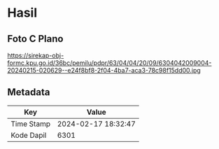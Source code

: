 # Hasil

## Foto C Plano

https://sirekap-obj-formc.kpu.go.id/36bc/pemilu/pdpr/63/04/04/20/09/6304042009004-20240215-020629--e24f8bf8-2f04-4ba7-aca3-78c98f15dd00.jpg


## Metadata

| Key        | Value               |
| ---------- | ------------------- |
| Time Stamp | 2024-02-17 18:32:47 |
| Kode Dapil | 6301                |



